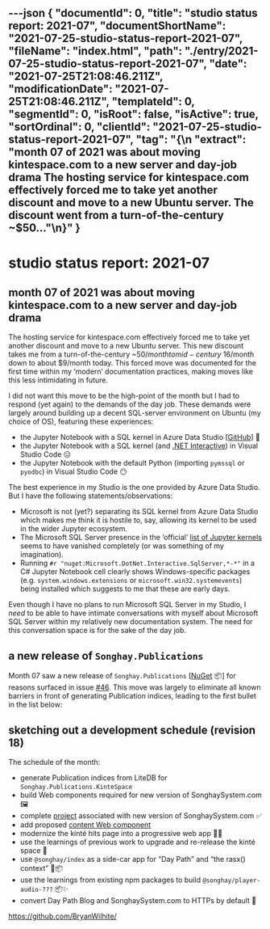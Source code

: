 ---json
{
  "documentId": 0,
  "title": "studio status report: 2021-07",
  "documentShortName": "2021-07-25-studio-status-report-2021-07",
  "fileName": "index.html",
  "path": "./entry/2021-07-25-studio-status-report-2021-07",
  "date": "2021-07-25T21:08:46.211Z",
  "modificationDate": "2021-07-25T21:08:46.211Z",
  "templateId": 0,
  "segmentId": 0,
  "isRoot": false,
  "isActive": true,
  "sortOrdinal": 0,
  "clientId": "2021-07-25-studio-status-report-2021-07",
  "tag": "{\n  \"extract\": \"month 07 of 2021 was about moving kintespace.com to a new server and day-job drama The hosting service for kintespace.com effectively forced me to take yet another discount and move to a new Ubuntu server. The discount went from a turn-of-the-century ~$50…\"\n}"
}
---

# studio status report: 2021-07

## month 07 of 2021 was about moving kintespace.com to a new server and day-job drama

The hosting service for kintespace.com effectively forced me to take yet another discount and move to a new Ubuntu server. This new discount takes me from a turn-of-the-century ~$50/month to mid-century ~$16/month down to about $9/month today. This forced move was documented for the first time within my ‘modern’ documentation practices, making moves like this less intimidating in future.

I did not want this move to be the high-point of the month but I had to respond (yet again) to the demands of the day job. These demands were largely around building up a decent SQL-server environment on Ubuntu (my choice of OS), featuring these experiences:

- the Jupyter Notebook with a SQL kernel in Azure Data Studio [[GitHub](https://github.com/Microsoft/azuredatastudio)] 🤠
- the Jupyter Notebook with a SQL kernel (and [.NET Interactive](https://github.com/dotnet/interactive)) in Visual Studio Code 😑
- the Jupyter Notebook with the default Python (importing `pymssql` or `pyodbc`) in Visual Studio Code 😶

The best experience in my Studio is the one provided by Azure Data Studio. But I have the following statements/observations:

- Microsoft is not (yet?) separating its SQL kernel from Azure Data Studio which makes me think it is hostile to, say, allowing its kernel to be used in the wider Jupyter ecosystem.
- The Microsoft SQL Server presence in the ‘official’ [list of Jupyter kernels](https://github.com/jupyter/jupyter/wiki/Jupyter-kernels) seems to have vanished completely (or was something of my imagination).
- Running `#r "nuget:Microsoft.DotNet.Interactive.SqlServer,*-*"` in a C# Jupyter Notebook cell clearly shows Windows-specific packages (e.g. `system.windows.extensions` or `microsoft.win32.systemevents`) being installed which suggests to me that these are early days.

Even though I have no plans to run Microsoft SQL Server in my Studio, I _need_ to be able to have intimate conversations with myself about Microsoft SQL Server within my relatively new documentation system. The need for this conversation space is for the sake of the day job.

## a new release of `Songhay.Publications`

Month 07 saw a new release of `Songhay.Publications` [[NuGet](https://www.nuget.org/packages/Songhay.Publications/) 📦] for reasons surfaced in issue [#46](https://github.com/BryanWilhite/Songhay.Publications/issues/46). This move was largely to eliminate all known barriers in front of generating Publication indices, leading to the first bullet in the list below:

## sketching out a development schedule (revision 18)

The schedule of the month:

- generate Publication indices from LiteDB for `Songhay.Publications.KinteSpace`
- build Web components required for new version of SonghaySystem.com 🖼
- complete [project](https://github.com/BryanWilhite/songhay-dashboard/projects/1) associated with new version of SonghaySystem.com ✅
- add proposed [content Web component](https://github.com/BryanWilhite/songhay-web-components/issues/10)
- modernize the kinté hits page into a progressive web app 💄✨
- use the learnings of previous work to upgrade and re-release the kinté space 🚀
- use `@songhay/index` as a side-car app for “Day Path” and “the rasx() context” 🚛📦
- use the learnings from existing npm packages to build `@songhay/player-audio-???` 📦✨
- convert Day Path Blog and SonghaySystem.com to HTTPs by default 🔐

<https://github.com/BryanWilhite/>
